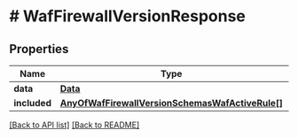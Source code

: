 # # WafFirewallVersionResponse

## Properties

Name | Type | Description | Notes
------------ | ------------- | ------------- | -------------
**data** | [**Data**](Data.md) |  | [optional]
**included** | [**AnyOfWafFirewallVersionSchemasWafActiveRule[]**](AnyOfWafFirewallVersionSchemasWafActiveRule.md) |  | [optional]

[[Back to API list]](../../README.md#endpoints) [[Back to README]](../../README.md)
